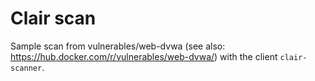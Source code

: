 # Clair scan

Sample scan from vulnerables/web-dvwa (see also: https://hub.docker.com/r/vulnerables/web-dvwa/) with the client `clair-scanner`.
